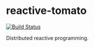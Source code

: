 # reactive-tomato

[![Build Status](https://travis-ci.com/tz70s/reactive-tomato.svg?token=q2MTgdyCTSXkarGyJWZp&branch=master)](https://travis-ci.com/tz70s/reactive-tomato)

Distributed reactive programming.